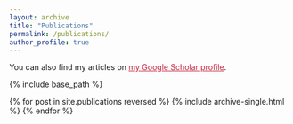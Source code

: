 ```yaml
---
layout: archive
title: "Publications"
permalink: /publications/
author_profile: true
---
```


You can also find my articles on <a style="color: #c41e3a;" href="https://scholar.google.com/citations?user=U7HARQEAAAAJ&hl=en">my Google Scholar profile</a>.

{% include base_path %}

{% for post in site.publications reversed %}
  {% include archive-single.html %}
{% endfor %}
